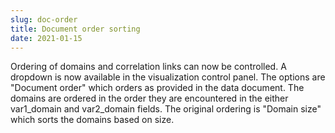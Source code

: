 ```yaml
---
slug: doc-order
title: Document order sorting
date: 2021-01-15
---
```


Ordering of domains and correlation links can now be controlled.
A dropdown is now available in the visualization control panel.
The options are "Document order" which orders as provided in the data document. 
The domains are ordered in the order they are encountered in the either var1_domain and var2_domain fields.
The original ordering is "Domain size" which sorts the domains based on size.

